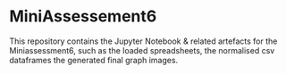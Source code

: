 # MiniAssessement6
This repository contains the Jupyter Notebook &amp; related artefacts for the Miniassessment6, such as the loaded spreadsheets, the normalised csv dataframes the generated final graph images.
